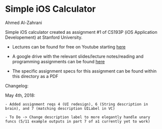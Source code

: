 #  Simple iOS Calculator

Ahmed Al-Zahrani

Simple iOS calculator created as assignment #1 of CS193P (iOS Application Developement) at Stanford University.

- Lectures can be found for free on Youtube starting [here](https://www.youtube.com/watch?v=HitSIzPM_6E)

- A google drive with the relevant slides/lecture notes/reading and programming assignments can be found [here](https://drive.google.com/drive/folders/0B2jVD1XhtYtRc3F2ZnZ4ZUVFODg)

- The specific assignment specs for this assignment can be found within this directory as a PDF


Changelog:

May 4th, 2018: 

    - Added assignment reqs 4 (UI redesign), 6 (String description in brain), and 7 (matching description UILabel in VC)
    
    - To Do -> Change description label to more elegantly handle unary funcs (5/11 example outputs in part 7 of a1 currently yet to work)
    
